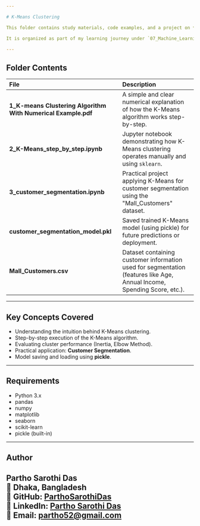 ```yaml
---

# K-Means Clustering

This folder contains study materials, code examples, and a project on **K-Means Clustering**, one of the most popular unsupervised machine learning algorithms.  

It is organized as part of my learning journey under `07_Machine_Learning_Basics` in the `DS_learning_materials` repository.

---
```


## Folder Contents

| File | Description |
|:----|:------------|
| **1_K-means Clustering Algorithm With Numerical Example.pdf** | A simple and clear numerical explanation of how the K-Means algorithm works step-by-step. |
| **2_K-Means_step_by_step.ipynb** | Jupyter notebook demonstrating how K-Means clustering operates manually and using `sklearn`. |
| **3_customer_segmentation.ipynb** | Practical project applying K-Means for customer segmentation using the "Mall_Customers" dataset. |
| **customer_segmentation_model.pkl** | Saved trained K-Means model (using pickle) for future predictions or deployment. |
| **Mall_Customers.csv** | Dataset containing customer information used for segmentation (features like Age, Annual Income, Spending Score, etc.). |

---

## Key Concepts Covered

- Understanding the intuition behind K-Means clustering.
- Step-by-step execution of the K-Means algorithm.
- Evaluating cluster performance (Inertia, Elbow Method).
- Practical application: **Customer Segmentation**.
- Model saving and loading using **pickle**.

---


## Requirements

- Python 3.x
- pandas
- numpy
- matplotlib
- seaborn
- scikit-learn
- pickle (built-in)

---

## Author

**Partho Sarothi Das**  
📍 Dhaka, Bangladesh  
🔗 **GitHub:** [ParthoSarothiDas](https://github.com/ParthoSarothiDas)  
🔗 **LinkedIn:** [Partho Sarothi Das](https://www.linkedin.com/in/partho-sarothi-das/)  
📧 **Email:** partho52@gmail.com 
---


